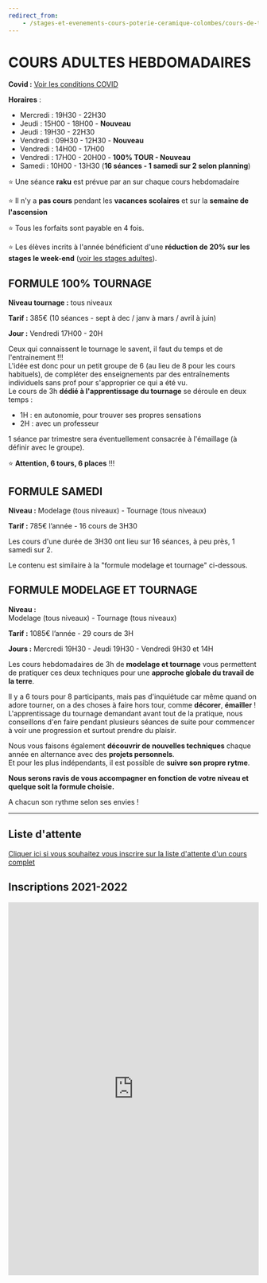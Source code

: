 ```yaml
---
redirect_from:
    - /stages-et-evenements-cours-poterie-ceramique-colombes/cours-de-tournage-uniquement/
---
```

# COURS ADULTES HEBDOMADAIRES  
**Covid :** [Voir les conditions COVID](covid)  
  

**Horaires** :  
- Mercredi : 19H30 - 22H30  
- Jeudi    : 15H00 - 18H00 - **Nouveau**  
- Jeudi    : 19H30 - 22H30
- Vendredi : 09H30 - 12H30 - **Nouveau**  
- Vendredi : 14H00 - 17H00  
- Vendredi : 17H00 - 20H00 - **100% TOUR - Nouveau**  
- Samedi   : 10H00 - 13H30 (**16 séances - 1 samedi sur 2 selon planning**)  

:star: Une séance **raku** est prévue par an sur chaque cours hebdomadaire  

:star: Il n'y a **pas cours** pendant les **vacances scolaires** et sur la **semaine de l'ascension**  

:star: Tous les forfaits sont payable en 4 fois.  

:star: Les élèves incrits à l'année bénéficient d'une **réduction de 20% sur les stages le week-end** ([voir les stages adultes](stages_adultes.md)).   
  
  

## FORMULE 100% TOURNAGE  

**Niveau tournage :** tous niveaux  

**Tarif :** 385€ (10 séances - sept à dec / janv à mars / avril à juin)  

**Jour :** Vendredi 17H00 - 20H

Ceux qui connaissent le tournage le savent, il faut du temps et de l'entrainement !!!  
L'idée est donc pour un petit groupe de 6 (au lieu de 8 pour les cours habituels), de compléter des enseignements par des entraînements individuels sans prof pour s'approprier ce qui a été vu.  
Le cours de 3h **dédié à l'apprentissage du tournage** se déroule en deux temps :  
- 1H : en autonomie, pour trouver ses propres sensations   
- 2H : avec un professeur  

1 séance par trimestre sera éventuellement consacrée à l'émaillage (à définir avec le groupe).

:star: **Attention, 6 tours, 6 places** !!! 

## FORMULE SAMEDI   
**Niveau :**  Modelage (tous niveaux) - Tournage (tous niveaux)  

**Tarif :** 785€ l’année - 16 cours de 3H30

Les cours d'une durée de 3H30 ont lieu sur 16 séances, à peu près, 1 samedi sur 2.  

Le contenu est similaire à la "formule modelage et tournage" ci-dessous.  


## FORMULE MODELAGE ET TOURNAGE  

**Niveau :**  
Modelage (tous niveaux) - Tournage (tous niveaux)  

**Tarif :** 1085€ l’année - 29 cours de 3H  

**Jours :** Mercredi 19H30 - Jeudi 19H30 - Vendredi 9H30 et 14H

Les cours hebdomadaires de 3h de **modelage et tournage** vous permettent de pratiquer ces deux techniques pour une **approche globale du travail de la terre**.  

Il y a 6 tours pour 8 participants, mais pas d'inquiétude car même quand on adore tourner, on a des choses à faire hors tour, comme **décorer**, **émailler** !  
L'apprentissage du tournage demandant avant tout de la pratique, nous conseillons d'en faire pendant plusieurs séances de suite pour commencer à voir une progression et surtout prendre du plaisir.  

Nous vous faisons également **découvrir de nouvelles techniques** chaque année en alternance avec des **projets personnels**.  
Et pour les plus indépendants, il est possible de **suivre son propre rytme**.  


**Nous serons ravis de vous accompagner en fonction de votre niveau et quelque soit la formule choisie.**  



A chacun son rythme selon ses envies !  

---
## Liste d'attente
[Cliquer ici si vous souhaitez vous inscrire sur la liste d'attente d'un cours complet](https://docs.google.com/forms/d/e/1FAIpQLScDnAGxa7UlusJ0sVcahW_FnYDXCc4BQsAE5W8vGXzb9_z4pg/viewform?entry.1318731939&entry.625861564&entry.1682638982&entry.1661862399&entry.635975601)  

## Inscriptions 2021-2022  

<iframe id="haWidget" allowtransparency="true" scrolling="auto" src="https://www.helloasso.com/associations/fans-de-terre/evenements/new-inscriptions-adultes-2021-2022/widget" style="width: 100%; height: 750px; border: none;" ></iframe>






